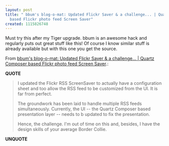 ```yaml
---
layout: post
title: " bbum's blog-o-mat: Updated Flickr Saver & a challenge... | Quartz Composer
  based Flickr photo feed Screen Saver"
created: 1115826748
---
```

<p>Must try this after my Tiger upgrade. bbum is an awesome hack and regularly puts out great stuff like this! Of course I know similar stuff is already available but with this one you get the source.</p>

<p>From <a href="http://www.pycs.net/bbum/2005/5/7/#200505072">bbum's blog-o-mat: Updated Flickr Saver & a challenge... | Quartz Composer based Flickr photo feed Screen Saver</a>.:</p>
<p><b>QUOTE</b></p><blockquote><p>I updated the Flickr RSS ScreenSaver to actually have a configuration sheet and too allow the RSS feed to be customized from the UI. It is far from perfect.
</p>
<p>The groundwork has been laid to handle multiple RSS feeds simultaneously. Currently, the UI -- the Quartz Composer based presentation layer -- needs to b updated to fix the presentation.
</p>
<p>Hence, the challenge. I'm out of time on this and, besides, I have the design skills of your average Border Collie.</p></blockquote><p><b>UNQUOTE</b></p>



